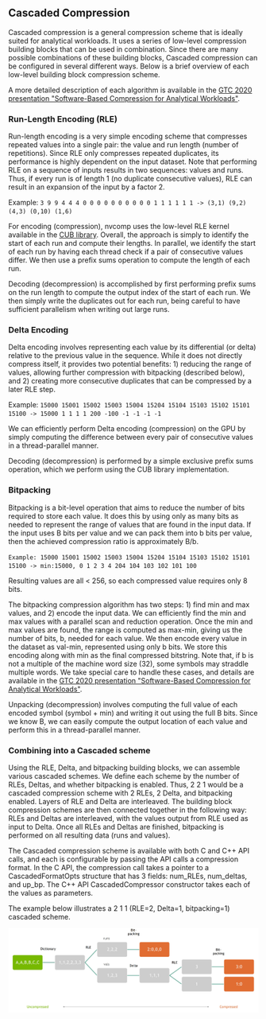 ## Cascaded Compression
Cascaded compression is a general compression scheme that is ideally suited for analytical workloads. It uses a series of low-level compression building blocks that can be used in combination. Since there are many possible combinations of these building blocks, Cascaded compression can be configured in several different ways. Below is a brief overview of each low-level building block compression scheme.

A more detailed description of each algorithm is available in the [GTC 2020 presentation "Software-Based Compression for Analytical Workloads"](https://developer.nvidia.com/gtc/2020/video/s21597-vid).

### Run-Length Encoding (RLE)
Run-length encoding is a very simple encoding scheme that compresses repeated values into a single pair: the value and run length (number of repetitions). Since RLE only compresses repeated duplicates, its performance is highly dependent on the input dataset. Note that performing RLE on a sequence of inputs results in two sequences: values and runs. Thus, if every run is of length 1 (no duplicate consecutive values), RLE can result in an expansion of the input by a factor 2.

Example: `3 9 9 4 4 4 0 0 0 0 0 0 0 0 0 0 1 1 1 1 1 1 -> (3,1) (9,2) (4,3) (0,10) (1,6)`

For encoding (compression), nvcomp uses the low-level RLE kernel available in the [CUB library](https://nvlabs.github.io/cub/). Overall, the approach is simply to identify the start of each run and compute their lengths. In parallel, we identify the start of each run by having each thread check if a pair of consecutive values differ. We then use a prefix sums operation to compute the length of each run.

Decoding (decompression) is accomplished by first performing prefix sums on the run length to compute the output index of the start of each run. We then simply write the duplicates out for each run, being careful to have sufficient parallelism when writing out large runs.

### Delta Encoding
Delta encoding involves representing each value by its differential (or delta) relative to the previous value in the sequence. While it does not directly compress itself, it provides two potential benefits: 1) reducing the range of values, allowing further compression with bitpacking (described below), and 2) creating more consecutive duplicates that can be compressed by a later RLE step.

Example: `15000 15001 15002 15003 15004 15204 15104 15103 15102 15101 15100 -> 15000 1 1 1 1 200 -100 -1 -1 -1 -1`

We can efficiently perform Delta encoding (compression) on the GPU by simply computing the difference between every pair of consecutive values in a thread-parallel manner.

Decoding (decompression) is performed by a simple exclusive prefix sums operation, which we perform using the CUB library implementation.

### Bitpacking
Bitpacking is a bit-level operation that aims to reduce the number of bits required to store each value. It does this by using only as many bits as needed to represent the range of values that are found in the input data. If the input uses B bits per value and we can pack them into b bits per value, then the achieved compression ratio is approximately B/b.

`Example: 15000 15001 15002 15003 15004 15204 15104 15103 15102 15101 15100 -> min:15000, 0 1 2 3 4 204 104 103 102 101 100`

Resulting values are all < 256, so each compressed value requires only 8 bits.

The bitpacking compression algorithm has two steps: 1) find min and max values, and 2) encode the input data. We can efficiently find the min and max values with a parallel scan and reduction operation. Once the min and max values are found, the range is computed as max-min, giving us the number of bits, b, needed for each value. We then encode every value in the dataset as val-min, represented using only b bits. We store this encoding along with min as the final compressed bitstring. Note that, if b is not a multiple of the machine word size (32), some symbols may straddle multiple words. We take special care to handle these cases, and details are available in the [GTC 2020 presentation "Software-Based Compression for Analytical Workloads"](https://developer.nvidia.com/gtc/2020/video/s21597-vid).

Unpacking (decompression) involves computing the full value of each encoded symbol (symbol + min) and writing it out using the full B bits. Since we know B, we can easily compute the output location of each value and perform this in a thread-parallel manner.

### Combining into a Cascaded scheme
Using the RLE, Delta, and bitpacking building blocks, we can assemble various cascaded schemes. We define each scheme by the number of RLEs, Deltas, and whether bitpacking is enabled. Thus, 2 2 1 would be a cascaded compression scheme with 2 RLEs, 2 Delta, and bitpacking enabled. Layers of RLE and Delta are interleaved. The building block compression schemes are then connected together in the following way: RLEs and Deltas are interleaved, with the values output from RLE used as input to Delta. Once all RLEs and Deltas are finished, bitpacking is performed on all resulting data (runs and values).

The Cascaded compression scheme is available with both C and C++ API calls, and each is configurable by passing the API calls a compression format.  In the C API, the compression call takes a pointer to a CascadedFormatOpts structure that has 3 fields: num_RLEs, num_deltas, and up_bp.  The C++ API CascadedCompressor constructor takes each of the values as parameters. 

The example below illustrates a 2 1 1 (RLE=2, Delta=1, bitpacking=1) cascaded scheme.

![Cascaded compression diagram](/doc/cascaded-example.jpg)

